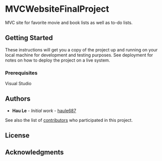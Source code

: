 # MVCWebsiteFinalProject
MVC site for favorite movie and book lists as well as to-do lists.

## Getting Started

These instructions will get you a copy of the project up and running on your local machine for development and testing purposes. See deployment for notes on how to deploy the project on a live system.

### Prerequisites

Visual Studio

## Authors

* **Hau Le** - *Initial work* - [haule687](https://github.com/haule687)

See also the list of [contributors](https://github.com/haule687/MVCWebsiteFinalProject/contributors) who participated in this project.

## License



## Acknowledgments

